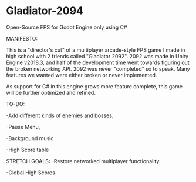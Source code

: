 # Gladiator-2094
Open-Source FPS for Godot Engine only using C#

MANIFESTO:

This is a "director's cut" of a multiplayer arcade-style FPS game I made in high school with 2 friends called "Gladiator 2092".
2092 was made in Unity Engine v2018.3, and half of the development time went towards figuring out the broken networking API.
2092 was never "completed" so to speak. Many features we wanted were either broken or never implemented.

As support for C# in this engine grows more feature complete, this game will be further optimized and refined.

TO-DO:

-Add different kinds of enemies and bosses,

-Pause Menu,

-Background music

-High Score table


STRETCH GOALS:
-Restore networked multiplayer functionality.

-Global High Scores


